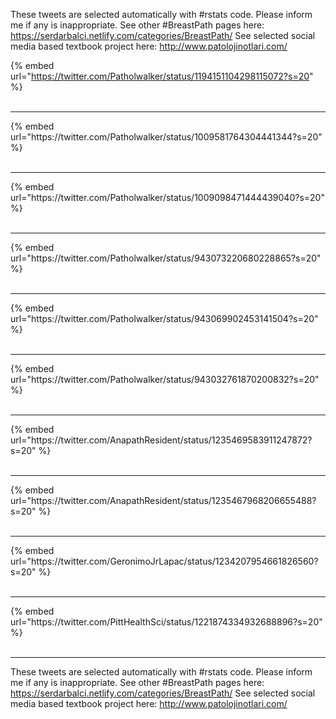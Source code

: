 

These tweets are selected automatically with #rstats code. Please inform me if any is inappropriate.
See other #BreastPath pages here: https://serdarbalci.netlify.com/categories/BreastPath/ 
See selected social media based textbook project here: http://www.patolojinotlari.com/

{% embed url="https://twitter.com/Patholwalker/status/1194151104298115072?s=20" %}<br>
<br>
<hr>
{% embed url="https://twitter.com/Patholwalker/status/1009581764304441344?s=20" %}<br>
<br>
<hr>
{% embed url="https://twitter.com/Patholwalker/status/1009098471444439040?s=20" %}<br>
<br>
<hr>
{% embed url="https://twitter.com/Patholwalker/status/943073220680228865?s=20" %}<br>
<br>
<hr>
{% embed url="https://twitter.com/Patholwalker/status/943069902453141504?s=20" %}<br>
<br>
<hr>
{% embed url="https://twitter.com/Patholwalker/status/943032761870200832?s=20" %}<br>
<br>
<hr>
{% embed url="https://twitter.com/AnapathResident/status/1235469583911247872?s=20" %}<br>
<br>
<hr>
{% embed url="https://twitter.com/AnapathResident/status/1235467968206655488?s=20" %}<br>
<br>
<hr>
{% embed url="https://twitter.com/GeronimoJrLapac/status/1234207954661826560?s=20" %}<br>
<br>
<hr>
{% embed url="https://twitter.com/PittHealthSci/status/1221874334932688896?s=20" %}<br>
<br>
<hr>


These tweets are selected automatically with #rstats code. Please inform me if any is inappropriate.
See other #BreastPath pages here: https://serdarbalci.netlify.com/categories/BreastPath/ 
See selected social media based textbook project here: http://www.patolojinotlari.com/
